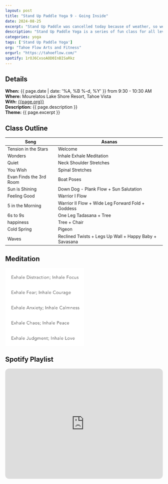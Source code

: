 ```yaml
---
layout: post
title: "Stand Up Paddle Yoga 9 - Going Inside"
date: 2024-08-25
excerpt: "Stand Up Paddle was cancelled today because of weather, so we went inside for yoga with a view of the lake to stay warm and cosy."
description: "Stand Up Paddle Yoga is a series of fun class for all levels with flowing poses and breathwork to build stability, flexibility, and mindfulness. These classes will follow an arc of opening awareness, warm-up stretch, balancing poses, inversions, grounding poses, relaxation, and a cold plunge."
categories: yoga
tags: ['Stand Up Paddle Yoga']
org: "Tahoe Flow Arts and Fitness"
orgurl: "https://tahoeflow.com/"
spotify: 1rOJ6CxsoAOD0InBISaRkz
---
```


## Details

**When:** {{ page.date | date: '%A, %B %-d, %Y' }} from 9:30 - 10:30 AM    
**Where:** Mourelatos Lake Shore Resort, Tahoe Vista     
**With:** [{{page.org}}]({{page.orgurl}})      
**Description:** {{ page.description }}          
**Theme:** {{ page.excerpt }}         

## Class Outline

Song | Asanas   
---- | ----
Tension in the Stars | Welcome 
Wonders | Inhale Exhale Meditation
Quiet |  Neck Shoulder Stretches 
You Wish | Spinal Stretches 
Evan Finds the 3rd Room | Boat Poses
Sun is Shining | Down Dog - Plank Flow + Sun Salutation
Feeling Good | Warrior I Flow
5 in the Morning | Warrior II Flow + Wide Leg Forward Fold + Goddess 
6s to 9s | One Leg Tadasana + Tree 
happiness | Tree + Chair 
Cold Spring | Pigeon 
Waves | Reclined Twists + Legs Up Wall + Happy Baby + Savasana 

## Meditation

<img src="/images/yoga/inhaleexhale.png" alt="review" width="50%" align="center"/>


## Spotify Playlist

<iframe style="border-radius:12px" src="https://open.spotify.com/embed/playlist/{{ page.spotify }}?utm_source=generator" width="100%" height="352" frameBorder="0" allowfullscreen="" allow="autoplay; clipboard-write; encrypted-media; fullscreen; picture-in-picture" loading="lazy"></iframe>  



